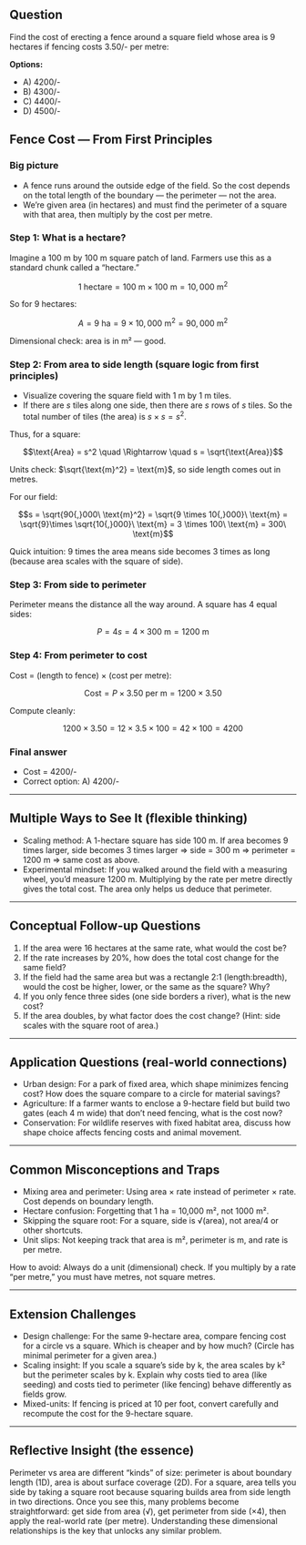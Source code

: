## Question

Find the cost of erecting a fence around a square field whose area is 9 hectares if fencing costs 3.50/- per metre:

**Options:**
- A) 4200/-
- B) 4300/-
- C) 4400/-
- D) 4500/-

## Fence Cost — From First Principles

### Big picture
- A fence runs around the outside edge of the field. So the cost depends on the total length of the boundary — the perimeter — not the area.
- We’re given area (in hectares) and must find the perimeter of a square with that area, then multiply by the cost per metre.

### Step 1: What is a hectare?
Imagine a 100 m by 100 m square patch of land. Farmers use this as a standard chunk called a “hectare.”

```math
1\ \text{hectare} = 100\ \text{m} \times 100\ \text{m} = 10{,}000\ \text{m}^2
```

So for 9 hectares:
```math
A = 9\ \text{ha} = 9 \times 10{,}000\ \text{m}^2 = 90{,}000\ \text{m}^2
```

Dimensional check: area is in m² — good.

### Step 2: From area to side length (square logic from first principles)
- Visualize covering the square field with 1 m by 1 m tiles.
- If there are $s$ tiles along one side, then there are $s$ rows of $s$ tiles. So the total number of tiles (the area) is $s \times s = s^2$.

Thus, for a square:
```math
\text{Area} = s^2 \quad \Rightarrow \quad s = \sqrt{\text{Area}}
```
Units check: $\sqrt{\text{m}^2} = \text{m}$, so side length comes out in metres.

For our field:
```math
s = \sqrt{90{,}000\ \text{m}^2} = \sqrt{9 \times 10{,}000}\ \text{m} = \sqrt{9}\times \sqrt{10{,}000}\ \text{m} = 3 \times 100\ \text{m} = 300\ \text{m}
```

Quick intuition: 9 times the area means side becomes 3 times as long (because area scales with the square of side).

### Step 3: From side to perimeter
Perimeter means the distance all the way around. A square has 4 equal sides:
```math
P = 4s = 4 \times 300\ \text{m} = 1200\ \text{m}
```

### Step 4: From perimeter to cost
Cost = (length to fence) × (cost per metre):
```math
\text{Cost} = P \times 3.50\ \text{per m} = 1200 \times 3.50
```
Compute cleanly:
```math
1200 \times 3.50 = 12 \times 3.5 \times 100 = 42 \times 100 = 4200
```

### Final answer
- Cost = 4200/- 
- Correct option: A) 4200/-

---

## Multiple Ways to See It (flexible thinking)
- Scaling method: A 1-hectare square has side 100 m. If area becomes 9 times larger, side becomes 3 times larger ⇒ side = 300 m ⇒ perimeter = 1200 m ⇒ same cost as above.
- Experimental mindset: If you walked around the field with a measuring wheel, you’d measure 1200 m. Multiplying by the rate per metre directly gives the total cost. The area only helps us deduce that perimeter.

---

## Conceptual Follow-up Questions
1. If the area were 16 hectares at the same rate, what would the cost be?
2. If the rate increases by 20%, how does the total cost change for the same field?
3. If the field had the same area but was a rectangle 2:1 (length:breadth), would the cost be higher, lower, or the same as the square? Why?
4. If you only fence three sides (one side borders a river), what is the new cost?
5. If the area doubles, by what factor does the cost change? (Hint: side scales with the square root of area.)

---

## Application Questions (real-world connections)
- Urban design: For a park of fixed area, which shape minimizes fencing cost? How does the square compare to a circle for material savings?
- Agriculture: If a farmer wants to enclose a 9-hectare field but build two gates (each 4 m wide) that don’t need fencing, what is the cost now?
- Conservation: For wildlife reserves with fixed habitat area, discuss how shape choice affects fencing costs and animal movement.

---

## Common Misconceptions and Traps
- Mixing area and perimeter: Using area × rate instead of perimeter × rate. Cost depends on boundary length.
- Hectare confusion: Forgetting that 1 ha = 10,000 m², not 1000 m².
- Skipping the square root: For a square, side is √(area), not area/4 or other shortcuts.
- Unit slips: Not keeping track that area is m², perimeter is m, and rate is per metre.

How to avoid: Always do a unit (dimensional) check. If you multiply by a rate “per metre,” you must have metres, not square metres.

---

## Extension Challenges
- Design challenge: For the same 9-hectare area, compare fencing cost for a circle vs a square. Which is cheaper and by how much? (Circle has minimal perimeter for a given area.)
- Scaling insight: If you scale a square’s side by k, the area scales by k² but the perimeter scales by k. Explain why costs tied to area (like seeding) and costs tied to perimeter (like fencing) behave differently as fields grow.
- Mixed-units: If fencing is priced at 10 per foot, convert carefully and recompute the cost for the 9-hectare square.

---

## Reflective Insight (the essence)
Perimeter vs area are different “kinds” of size: perimeter is about boundary length (1D), area is about surface coverage (2D). For a square, area tells you side by taking a square root because squaring builds area from side length in two directions. Once you see this, many problems become straightforward: get side from area (√), get perimeter from side (×4), then apply the real-world rate (per metre). Understanding these dimensional relationships is the key that unlocks any similar problem.